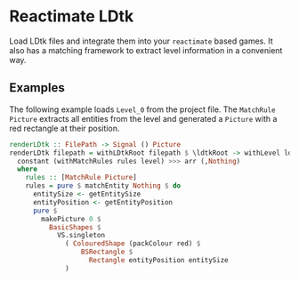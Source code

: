 # Reactimate LDtk

Load LDtk files and integrate them into your `reactimate` based games. It also has a matching framework to extract level information in a convenient way.

## Examples

The following example loads `Level_0` from the project file. The `MatchRule Picture` extracts all entities from the level and generated a `Picture` with a red rectangle at their position.

```haskell
renderLDtk :: FilePath -> Signal () Picture
renderLDtk filepath = withLDtkRoot filepath $ \ldtkRoot -> withLevel ldtkRoot "Level_0" $ \level ->
  constant (withMatchRules rules level) >>> arr (,Nothing)
  where
    rules :: [MatchRule Picture]
    rules = pure $ matchEntity Nothing $ do
      entitySize <- getEntitySize
      entityPosition <- getEntityPosition
      pure $
        makePicture 0 $
          BasicShapes $
            VS.singleton
              ( ColouredShape (packColour red) $
                  BSRectangle $
                    Rectangle entityPosition entitySize
              )
```


